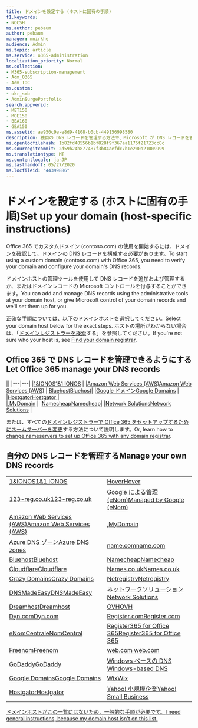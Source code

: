 ```yaml
---
title: ドメインを設定する (ホストに固有の手順)
f1.keywords:
- NOCSH
ms.author: pebaum
author: pebaum
manager: mnirkhe
audience: Admin
ms.topic: article
ms.service: o365-administration
localization_priority: Normal
ms.collection:
- M365-subscription-management
- Adm_O365
- Adm_TOC
ms.custom:
- okr_smb
- AdminSurgePortfolio
search.appverid:
- MET150
- MOE150
- BEA160
- GEA150
ms.assetid: ae950c9e-e8d9-4108-b0cb-449156998580
description: 独自の DNS レコードを管理する方法や、Microsoft が DNS レコードを管理できるようにする方法について説明します。
ms.openlocfilehash: 1b82fd40556b1bf828f9f367aa1175f21723cc8c
ms.sourcegitcommit: 2d59b24b877487f3b84aefdc7b1e200a21009999
ms.translationtype: MT
ms.contentlocale: ja-JP
ms.lasthandoff: 05/27/2020
ms.locfileid: "44399886"
---
```

# <a name="set-up-your-domain-host-specific-instructions"></a><span data-ttu-id="bb540-103">ドメインを設定する (ホストに固有の手順)</span><span class="sxs-lookup"><span data-stu-id="bb540-103">Set up your domain (host-specific instructions)</span></span>

<span data-ttu-id="bb540-104">Office 365 でカスタムドメイン (contoso.com) の使用を開始するには、ドメインを確認して、ドメインの DNS レコードを構成する必要があります。</span><span class="sxs-lookup"><span data-stu-id="bb540-104">To start using a custom domain (contoso.com) with Office 365, you need to verify your domain and configure your domain's DNS records.</span></span> 
  
<span data-ttu-id="bb540-105">ドメインホストの管理ツールを使用して DNS レコードを追加および管理するか、またはドメインレコードの Microsoft コントロールを付与することができます。</span><span class="sxs-lookup"><span data-stu-id="bb540-105">You can add and manage DNS records using the administrative tools at your domain host, or give Microsoft control of your domain records and we'll set them up for you.</span></span>
  
<span data-ttu-id="bb540-106">正確な手順については、以下のドメインホストを選択してください。</span><span class="sxs-lookup"><span data-stu-id="bb540-106">Select your domain host below for the exact steps.</span></span> <span data-ttu-id="bb540-107">ホストの場所がわからない場合は、「[ドメインレジストラーを検索](find-your-domain-registrar.md)する」を参照してください。</span><span class="sxs-lookup"><span data-stu-id="bb540-107">If you're not sure who your host is, see [Find your domain registrar](find-your-domain-registrar.md).</span></span>
  

## <a name="let-office-365-manage-your-dns-records"></a><span data-ttu-id="bb540-108">Office 365 で DNS レコードを管理できるようにする</span><span class="sxs-lookup"><span data-stu-id="bb540-108">Let Office 365 manage your DNS records</span></span>

||
|---|---|
|[<span data-ttu-id="bb540-109">1&IONOS</span><span class="sxs-lookup"><span data-stu-id="bb540-109">1&1 IONOS</span></span>](../dns/change-nameservers-at-1-1-internet.md) |
|[<span data-ttu-id="bb540-110">Amazon Web Services (AWS)</span><span class="sxs-lookup"><span data-stu-id="bb540-110">Amazon Web Services (AWS)</span></span>](../dns/change-nameservers-at-aws.md) |
 [<span data-ttu-id="bb540-111">Bluehost</span><span class="sxs-lookup"><span data-stu-id="bb540-111">Bluehost</span></span>](../dns/change-nameservers-at-bluehost.md)|
|[<span data-ttu-id="bb540-112">Google ドメイン</span><span class="sxs-lookup"><span data-stu-id="bb540-112">Google   Domains</span></span>](../dns/change-nameservers-at-google-domains.md) |
|[<span data-ttu-id="bb540-113">Hostgator</span><span class="sxs-lookup"><span data-stu-id="bb540-113">Hostgator   </span></span>](../dns/change-nameservers-at-hostgator.md)  |  
|[<span data-ttu-id="bb540-114">,</span><span class="sxs-lookup"><span data-stu-id="bb540-114">MyDomain</span></span>](../dns/change-nameservers-at-mydomain.md) | 
|[<span data-ttu-id="bb540-115">Namecheap</span><span class="sxs-lookup"><span data-stu-id="bb540-115">Namecheap</span></span>](../dns/change-nameservers-at-namecheap.md)|
|[<span data-ttu-id="bb540-116">Network Solutions</span><span class="sxs-lookup"><span data-stu-id="bb540-116">Network Solutions</span></span>](../dns/change-nameservers-at-network-solutions.md) |  

<span data-ttu-id="bb540-117">または、すべての[ドメインレジストラーで Office 365 をセットアップするためにネームサーバーを変更](change-nameservers-at-any-domain-registrar.md)する方法について説明します。</span><span class="sxs-lookup"><span data-stu-id="bb540-117">Or, learn how to [change nameservers to set up Office 365 with any domain registrar](change-nameservers-at-any-domain-registrar.md).</span></span>

## <a name="manage-your-own-dns-records"></a><span data-ttu-id="bb540-118">自分の DNS レコードを管理する</span><span class="sxs-lookup"><span data-stu-id="bb540-118">Manage your own DNS records</span></span>

|                           |                          |
|---------------------------|--------------------------|
| [<span data-ttu-id="bb540-119">1&IONOS</span><span class="sxs-lookup"><span data-stu-id="bb540-119">1&1 IONOS</span></span>](../dns/create-dns-records-at-1-1-internet.md) | [<span data-ttu-id="bb540-120">Hover</span><span class="sxs-lookup"><span data-stu-id="bb540-120">Hover</span></span>](../dns/create-dns-records-at-hover.md) |
| [<span data-ttu-id="bb540-121">123-reg.co.uk</span><span class="sxs-lookup"><span data-stu-id="bb540-121">123-reg.co.uk</span></span>](../dns/create-dns-records-at-123-reg-co-uk.md) | [<span data-ttu-id="bb540-122">Google による管理 (eNom)</span><span class="sxs-lookup"><span data-stu-id="bb540-122">Managed   by Google (eNom)</span></span>](../dns/create-dns-records-for-domain-managed-by-google-enom.md)|
| [<span data-ttu-id="bb540-123">Amazon Web Services (AWS)</span><span class="sxs-lookup"><span data-stu-id="bb540-123">Amazon Web Services (AWS)</span></span>](../dns/create-dns-records-at-aws.md) | [<span data-ttu-id="bb540-124">,</span><span class="sxs-lookup"><span data-stu-id="bb540-124">MyDomain</span></span>](../dns/create-dns-records-at-mydomain.md) |
| [<span data-ttu-id="bb540-125">Azure DNS ゾーン</span><span class="sxs-lookup"><span data-stu-id="bb540-125">Azure DNS zones</span></span>](../dns/create-dns-records-for-azure-dns-zones.md) | [<span data-ttu-id="bb540-126">name.com</span><span class="sxs-lookup"><span data-stu-id="bb540-126">name.com</span></span>](../dns/create-dns-records-at-name-com.md) |
| [<span data-ttu-id="bb540-127">Bluehost</span><span class="sxs-lookup"><span data-stu-id="bb540-127">Bluehost</span></span>](../dns/create-dns-records-at-bluehost.md) | [<span data-ttu-id="bb540-128">Namecheap</span><span class="sxs-lookup"><span data-stu-id="bb540-128">Namecheap</span></span>](../dns/create-dns-records-at-namecheap.md)|
| [<span data-ttu-id="bb540-129">Cloudflare</span><span class="sxs-lookup"><span data-stu-id="bb540-129">Cloudflare</span></span>](../dns/create-dns-records-at-cloudflare.md)| [<span data-ttu-id="bb540-130">Names.co.uk</span><span class="sxs-lookup"><span data-stu-id="bb540-130">Names.co.uk</span></span>](../dns/create-dns-records-at-names-co-uk.md) |
|  [<span data-ttu-id="bb540-131">Crazy Domains</span><span class="sxs-lookup"><span data-stu-id="bb540-131">Crazy Domains</span></span>](../dns/create-dns-records-at-crazy-domains.md)| [<span data-ttu-id="bb540-132">Netregistry</span><span class="sxs-lookup"><span data-stu-id="bb540-132">Netregistry</span></span>](../dns/create-dns-records-at-netregistry.md) |
|[<span data-ttu-id="bb540-133">DNSMadeEasy</span><span class="sxs-lookup"><span data-stu-id="bb540-133">DNSMadeEasy</span></span>](../dns/create-dns-records-at-dnsmadeeasy.md) | [<span data-ttu-id="bb540-134">ネットワークソリューション</span><span class="sxs-lookup"><span data-stu-id="bb540-134">Network   Solutions</span></span>](../dns/create-dns-records-at-network-solutions.md) |
|[<span data-ttu-id="bb540-135">Dreamhost</span><span class="sxs-lookup"><span data-stu-id="bb540-135">Dreamhost</span></span>](../dns/create-dns-records-at-dreamhost.md)  | [<span data-ttu-id="bb540-136">OVH</span><span class="sxs-lookup"><span data-stu-id="bb540-136">OVH</span></span>](../dns/create-dns-records-at-ovh.md) |
|  [<span data-ttu-id="bb540-137">Dyn.com</span><span class="sxs-lookup"><span data-stu-id="bb540-137">Dyn.com</span></span>](../dns/create-dns-records-at-dyn-com.md) | [<span data-ttu-id="bb540-138">Register.com</span><span class="sxs-lookup"><span data-stu-id="bb540-138">Register.com</span></span>](../dns/create-dns-records-at-register-com.md) |
| [<span data-ttu-id="bb540-139">eNomCentral</span><span class="sxs-lookup"><span data-stu-id="bb540-139">eNomCentral</span></span>](../dns/create-dns-records-at-enomcentral.md)| [<span data-ttu-id="bb540-140">Register365 for Office 365</span><span class="sxs-lookup"><span data-stu-id="bb540-140">Register365 for Office 365</span></span>](../dns/create-dns-records-at-register365.md)  |
| [<span data-ttu-id="bb540-141">Freenom</span><span class="sxs-lookup"><span data-stu-id="bb540-141">Freenom</span></span>](../dns/create-dns-records-at-freenom.md) | [<span data-ttu-id="bb540-142">web.com</span><span class="sxs-lookup"><span data-stu-id="bb540-142"> web.com </span></span>](../dns/create-dns-records-at-web-com.md)|
|[<span data-ttu-id="bb540-143">GoDaddy</span><span class="sxs-lookup"><span data-stu-id="bb540-143">GoDaddy</span></span>](../dns/create-dns-records-at-godaddy.md)|[<span data-ttu-id="bb540-144">Windows ベースの DNS</span><span class="sxs-lookup"><span data-stu-id="bb540-144"> Windows-based DNS</span></span>](../dns/create-dns-records-using-windows-based-dns.md)   |
| [<span data-ttu-id="bb540-145">Google Domains</span><span class="sxs-lookup"><span data-stu-id="bb540-145">Google Domains</span></span>](../dns/create-dns-records-at-google-domains.md) |[<span data-ttu-id="bb540-146">Wix</span><span class="sxs-lookup"><span data-stu-id="bb540-146">Wix</span></span>](../dns/create-dns-records-at-wix.md) |
|[<span data-ttu-id="bb540-147">Hostgator</span><span class="sxs-lookup"><span data-stu-id="bb540-147">Hostgator</span></span>](../dns/create-dns-records-at-hostgator.md)  | [<span data-ttu-id="bb540-148">Yahoo!  小規模企業</span><span class="sxs-lookup"><span data-stu-id="bb540-148">Yahoo!   Small Business</span></span>](../dns/create-dns-records-at-yahoo-small-business.md)  |

[<span data-ttu-id="bb540-149">ドメインホストがこの一覧にはないため、一般的な手順が必要です。</span><span class="sxs-lookup"><span data-stu-id="bb540-149">I need general instructions, because my domain host isn't on this list. </span></span>](create-dns-records-at-any-dns-hosting-provider.md)
   
